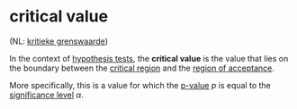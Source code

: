 # critical value

(NL: [kritieke grenswaarde](../nl/kritieke-grenswaarde.md))

In the context of [hypothesis tests](hypothesis-test.md), the **critical value** is the value that lies on the boundary between the [critical region](critical-region.md) and the [region of acceptance](region-of-acceptance.md).

More specifically, this is a value for which the [p-value](p-value.md) $p$ is equal to the [significance level](significance-level.md) $\alpha$.
